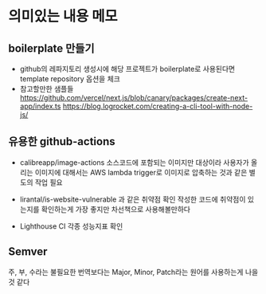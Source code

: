 # 의미있는 내용 메모

## boilerplate 만들기

-   github의 레파지토리 생성시에 해당 프로젝트가 boilerplate로 사용된다면 template repository 옵션을 체크
-   참고할만한 샘플들
    https://github.com/vercel/next.js/blob/canary/packages/create-next-app/index.ts
    https://blog.logrocket.com/creating-a-cli-tool-with-node-js/

## 유용한 github-actions

-   calibreapp/image-actions
    소스코드에 포함되는 이미지만 대상이라 사용자가 올리는 이미지에 대해서는 AWS lambda trigger로 이미지로 압축하는 것과 같은 별도의 작업 필요
-   lirantal/is-website-vulnerable 과 같은 취약점 확인
    작성한 코드에 취약점이 있는지를 확인하는게 가장 좋지만 차선책으로 사용해볼만하다

-   Lighthouse CI
    각종 성능지표 확인

## Semver

주, 부, 수라는 불필요한 번역보다는 Major, Minor, Patch라는 원어를 사용하는게 나을 것 같다
